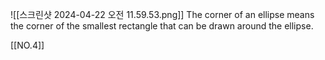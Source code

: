 ![[스크린샷 2024-04-22 오전 11.59.53.png]]
 The corner of an ellipse means the corner of the smallest rectangle that can be drawn around the ellipse.

[[NO.4]]

 